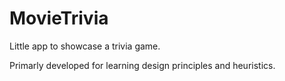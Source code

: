 # MovieTrivia
Little app to showcase a trivia game.

Primarly developed for learning design principles and heuristics.
